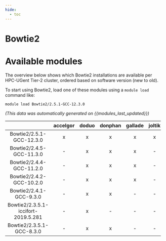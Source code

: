 ```yaml
---
hide:
  - toc
---
```


Bowtie2
=======

# Available modules


The overview below shows which Bowtie2 installations are available per HPC-UGent Tier-2 cluster, ordered based on software version (new to old).

To start using Bowtie2, load one of these modules using a `module load` command like:

```shell
module load Bowtie2/2.5.1-GCC-12.3.0
```

*(This data was automatically generated on {{modules_last_updated}})*  

| |accelgor|doduo|donphan|gallade|joltik|shinx|
| :---: | :---: | :---: | :---: | :---: | :---: | :---: |
|Bowtie2/2.5.1-GCC-12.3.0|x|x|x|x|x|x|
|Bowtie2/2.4.5-GCC-11.3.0|-|x|x|x|-|-|
|Bowtie2/2.4.4-GCC-11.2.0|-|x|x|x|-|-|
|Bowtie2/2.4.2-GCC-10.2.0|-|x|x|x|-|-|
|Bowtie2/2.4.1-GCC-9.3.0|-|x|x|-|-|-|
|Bowtie2/2.3.5.1-iccifort-2019.5.281|-|x|-|-|-|-|
|Bowtie2/2.3.5.1-GCC-8.3.0|-|x|x|-|-|-|
